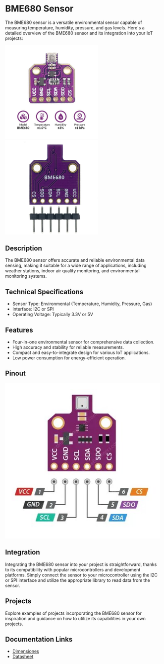 # BME680 Sensor

The BME680 sensor is a versatile environmental sensor capable of measuring temperature, humidity, pressure, and gas levels. Here's a detailed overview of the BME680 sensor and its integration into your IoT projects:


[<img src="pictures/BME680-front.jpg" width="300" alt="Front"/>](pictures/BME680-front.jpg)
[<img src="pictures/BME680-back.jpg" width="300" alt="Back"/>](pictures/BME680-back.jpg)

## Description
  The BME680 sensor offers accurate and reliable environmental data sensing, making it suitable for a wide range of applications, including weather stations, indoor air quality monitoring, and environmental monitoring systems.

## Technical Specifications
  - Sensor Type: Environmental (Temperature, Humidity, Pressure, Gas)
  - Interface: I2C or SPI
  - Operating Voltage: Typically 3.3V or 5V

## Features
  - Four-in-one environmental sensor for comprehensive data collection.
  - High accuracy and stability for reliable measurements.
  - Compact and easy-to-integrate design for various IoT applications.
  - Low power consumption for energy-efficient operation.


## Pinout
[<img src="schemas/BME680-Pinout.jpg" width="500" alt="Pinout"/>](schemas/BME680-Pinout.jpg)

## Integration
  Integrating the BME680 sensor into your project is straightforward, thanks to its compatibility with popular microcontrollers and development platforms. Simply connect the sensor to your microcontroller using the I2C or SPI interface and utilize the appropriate library to read data from the sensor.

## Projects
  Explore examples of projects incorporating the BME680 sensor for inspiration and guidance on how to utilize its capabilities in your own projects.

## Documentation Links

- [Dimensiones](schemas/dimensiones-BME680.jpg)
- [Datasheet](pdf/BME680.pdf)
